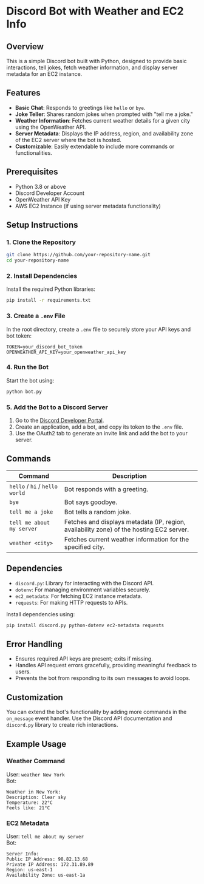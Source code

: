 # Discord Bot with Weather and EC2 Info

## Overview

This is a simple Discord bot built with Python, designed to provide basic interactions, tell jokes, fetch weather information, and display server metadata for an EC2 instance.

## Features

- **Basic Chat**: Responds to greetings like `hello` or `bye`.
- **Joke Teller**: Shares random jokes when prompted with "tell me a joke."
- **Weather Information**: Fetches current weather details for a given city using the OpenWeather API.
- **Server Metadata**: Displays the IP address, region, and availability zone of the EC2 server where the bot is hosted.
- **Customizable**: Easily extendable to include more commands or functionalities.

## Prerequisites

- Python 3.8 or above
- Discord Developer Account
- OpenWeather API Key
- AWS EC2 Instance (if using server metadata functionality)

## Setup Instructions

### 1. Clone the Repository

```bash
git clone https://github.com/your-repository-name.git
cd your-repository-name
```

### 2. Install Dependencies

Install the required Python libraries:

```bash
pip install -r requirements.txt
```

### 3. Create a `.env` File

In the root directory, create a `.env` file to securely store your API keys and bot token:

```
TOKEN=your_discord_bot_token
OPENWEATHER_API_KEY=your_openweather_api_key
```

### 4. Run the Bot

Start the bot using:

```bash
python bot.py
```

### 5. Add the Bot to a Discord Server

1. Go to the [Discord Developer Portal](https://discord.com/developers/applications).
2. Create an application, add a bot, and copy its token to the `.env` file.
3. Use the OAuth2 tab to generate an invite link and add the bot to your server.

## Commands

| **Command**                    | **Description**                                                                          |
| ------------------------------ | ---------------------------------------------------------------------------------------- |
| `hello` / `hi` / `hello world` | Bot responds with a greeting.                                                            |
| `bye`                          | Bot says goodbye.                                                                        |
| `tell me a joke`               | Bot tells a random joke.                                                                 |
| `tell me about my server`      | Fetches and displays metadata (IP, region, availability zone) of the hosting EC2 server. |
| `weather <city>`               | Fetches current weather information for the specified city.                              |

## Dependencies

- `discord.py`: Library for interacting with the Discord API.
- `dotenv`: For managing environment variables securely.
- `ec2_metadata`: For fetching EC2 instance metadata.
- `requests`: For making HTTP requests to APIs.

Install dependencies using:

```bash
pip install discord.py python-dotenv ec2-metadata requests
```

## Error Handling

- Ensures required API keys are present; exits if missing.
- Handles API request errors gracefully, providing meaningful feedback to users.
- Prevents the bot from responding to its own messages to avoid loops.

## Customization

You can extend the bot's functionality by adding more commands in the `on_message` event handler. Use the Discord API documentation and `discord.py` library to create rich interactions.

## Example Usage

### Weather Command

User: `weather New York`  
Bot:

```
Weather in New York:
Description: Clear sky
Temperature: 22°C
Feels like: 21°C
```

### EC2 Metadata

User: `tell me about my server`  
Bot:

```
Server Info:
Public IP Address: 98.82.13.68
Private IP Address: 172.31.89.89
Region: us-east-1
Availability Zone: us-east-1a
```
